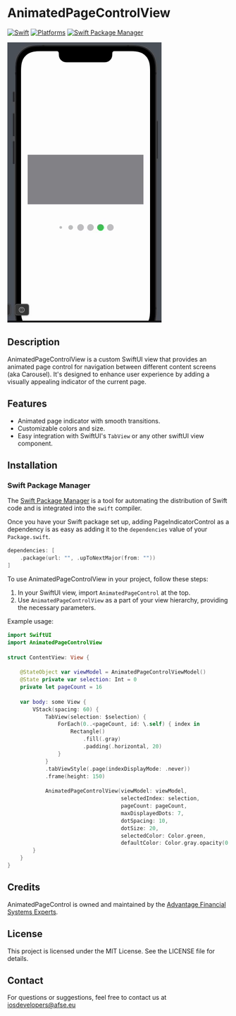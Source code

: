 # AnimatedPageControlView

[![Swift](https://img.shields.io/badge/Swift-5.5_5.6_5.7_5.8_5.9-orange?style=flat-square)](https://img.shields.io/badge/Swift-5.5_5.6_5.7_5.8_5.9-Orange?style=flat-square)
[![Platforms](https://img.shields.io/badge/Platforms-macOS_iOS_tvOS_watchOS-yellowgreen?style=flat-square)](https://img.shields.io/badge/Platforms-macOS_iOS_tvOS_watchOS-Green?style=flat-square)
[![Swift Package Manager](https://img.shields.io/badge/Swift_Package_Manager-compatible-Green?style=flat-square)](https://img.shields.io/badge/Swift_Package_Manager-compatible-orange?style=flat-square)

![Demo](images/animatedPageIndicator.gif)

## Description
AnimatedPageControlView is a custom SwiftUI view that provides an animated page control for navigation between different content screens (aka Carousel). 
It's designed to enhance user experience by adding a visually appealing indicator of the current page.

## Features
- Animated page indicator with smooth transitions.
- Customizable colors and size.
- Easy integration with SwiftUI's `TabView` or any other swiftUI view component.

## Installation

### Swift Package Manager

The [Swift Package Manager](https://swift.org/package-manager/) is a tool for automating the distribution of Swift code and is integrated into the `swift` compiler. 

Once you have your Swift package set up, adding PageIndicatorControl as a dependency is as easy as adding it to the `dependencies` value of your `Package.swift`.

```swift
dependencies: [
    .package(url: "", .upToNextMajor(from: ""))
]
```

To use AnimatedPageControlView in your project, follow these steps:

1. In your SwiftUI view, import `AnimatedPageControl` at the top.
2. Use `AnimatedPageControlView` as a part of your view hierarchy, providing the necessary parameters.


Example usage:

```swift
import SwiftUI
import AnimatedPageControlView

struct ContentView: View {

    @StateObject var viewModel = AnimatedPageControlViewModel()
    @State private var selection: Int = 0
    private let pageCount = 16

    var body: some View {
        VStack(spacing: 60) {
            TabView(selection: $selection) {
                ForEach(0..<pageCount, id: \.self) { index in
                    Rectangle()
                        .fill(.gray)
                        .padding(.horizontal, 20)
                }
            }
            .tabViewStyle(.page(indexDisplayMode: .never))
            .frame(height: 150)

            AnimatedPageControlView(viewModel: viewModel,
                                    selectedIndex: selection,
                                    pageCount: pageCount,
                                    maxDisplayedDots: 7,
                                    dotSpacing: 10,
                                    dotSize: 20,
                                    selectedColor: Color.green,
                                    defaultColor: Color.gray.opacity(0.5))
        }
    }
}
```

## Credits
AnimatedPageControl is owned and maintained by the [Advantage Financial Systems Experts](https://www.afse.eu/).

## License
This project is licensed under the MIT License. See the LICENSE file for details.

## Contact
For questions or suggestions, feel free to contact us at iosdevelopers@afse.eu
